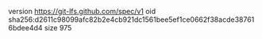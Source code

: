 version https://git-lfs.github.com/spec/v1
oid sha256:d2611c98099afc82b2e4cb921dc1561bee5ef1ce0662f38acde387616bdee4d4
size 975
